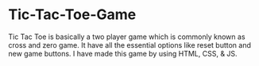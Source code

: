 # Tic-Tac-Toe-Game
Tic Tac Toe is basically a two player game which is commonly known as cross and zero game. It have all the essential options like reset button and new game buttons. I have made this game by using HTML, CSS, &amp; JS.
